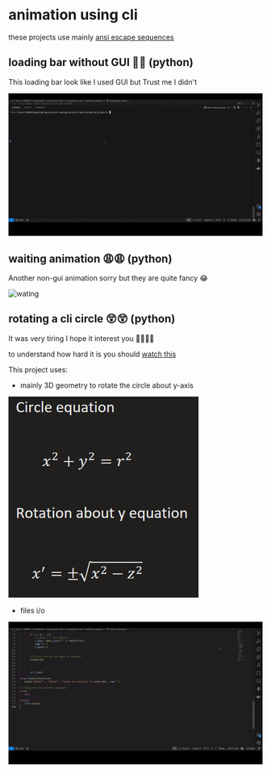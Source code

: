 # animation using cli

these projects use mainly [ansi escape sequences](https://gist.github.com/fnky/458719343aabd01cfb17a3a4f7296797)

## loading bar without GUI 🚀🚀 (python)

This loading bar look like I used GUI but Trust me I didn't

![loading_bar](loading-bar.gif)

## waiting animation 😩😩 (python)

Another non-gui animation sorry but they are quite fancy 😂

![wating](wating.gif)

## rotating a cli circle 😲😲 (python)

It was very tiring I hope it interest you 🥱🥱😴😴

to understand how hard it is you should [watch this](https://www.youtube.com/watch?v=sW9npZVpiMI)

This project uses:

-   mainly 3D geometry to rotate the circle about y-axis

![circle equation](image-1.png)

-   files i/o

![circle rotation](circle_rotation.gif)
